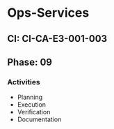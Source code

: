 # Ops-Services

## CI: CI-CA-E3-001-003
## Phase: 09

### Activities
- Planning
- Execution
- Verification
- Documentation
